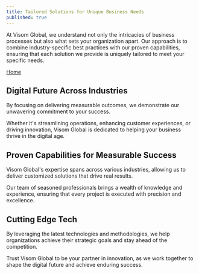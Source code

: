 ```yaml
---
title: Tailored Solutions for Unique Business Needs
published: true
---
```


At Visom Global, we understand not only the intricacies of business processes but also what sets your organization apart. Our approach is to combine industry-specific best practices with our proven capabilities, ensuring that each solution we provide is uniquely tailored to meet your specific needs. 

[Home](/)

## [](#header-1)Digital Future Across Industries

By focusing on delivering measurable outcomes, we demonstrate our unwavering commitment to your success. 

Whether it's streamlining operations, enhancing customer experiences, or driving innovation, Visom Global is dedicated to helping your business thrive in the digital age.

## [](#header-2)Proven Capabilities for Measurable Success

Visom Global's expertise spans across various industries, allowing us to deliver customized solutions that drive real results. 

Our team of seasoned professionals brings a wealth of knowledge and experience, ensuring that every project is executed with precision and excellence. 

## [](#header-2)Cutting Edge Tech

By leveraging the latest technologies and methodologies, we help organizations achieve their strategic goals and stay ahead of the competition. 

Trust Visom Global to be your partner in innovation, as we work together to shape the digital future and achieve enduring success.
